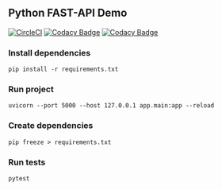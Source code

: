 ## Python FAST-API Demo
[![CircleCI](https://circleci.com/gh/senolatac/fastapi-demo/tree/master.svg?style=svg)](https://circleci.com/gh/senolatac/fastapi-demo/tree/master)
[![Codacy Badge](https://app.codacy.com/project/badge/Grade/5385a550ab924eb3959aa1340c368875)](https://www.codacy.com/gh/senolatac/fastapi-demo/dashboard?utm_source=github.com&amp;utm_medium=referral&amp;utm_content=senolatac/fastapi-demo&amp;utm_campaign=Badge_Grade)
[![Codacy Badge](https://app.codacy.com/project/badge/Coverage/5385a550ab924eb3959aa1340c368875)](https://www.codacy.com/gh/senolatac/fastapi-demo/dashboard?utm_source=github.com&utm_medium=referral&utm_content=senolatac/fastapi-demo&utm_campaign=Badge_Coverage)
### Install dependencies
```
pip install -r requirements.txt
```

### Run project
```
uvicorn --port 5000 --host 127.0.0.1 app.main:app --reload
```

### Create dependencies
```
pip freeze > requirements.txt  
```

### Run tests
```
pytest  
```
